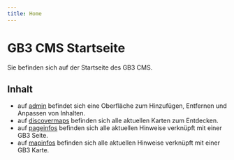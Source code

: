 ```yaml
---
title: Home
---
```


# GB3 CMS Startseite

Sie befinden sich auf der Startseite des GB3 CMS.

## Inhalt

* auf [admin](/admin) befindet sich eine Oberfläche zum Hinzufügen, Entfernen und Anpassen von Inhalten.
* auf [discovermaps](/discovermaps.json) befinden sich alle aktuellen Karten zum Entdecken.
* auf [pageinfos](/pageinfos.json) befinden sich alle aktuellen Hinweise verknüpft mit einer GB3 Seite.
* auf [mapinfos](/mapinfos.json) befinden sich alle aktuellen Hinweise verknüpft mit einer GB3 Karte.
